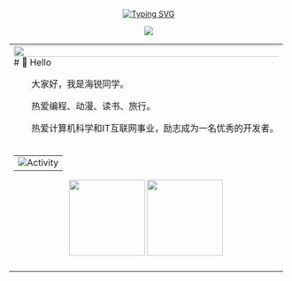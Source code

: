 <div align="center">
  
  <!-- dynamic typing effect 动态打字效果 -->
  <div align="center">
    <a href="https://blog.sunguoqi.com/">
      <img src="https://readme-typing-svg.demolab.com?font=Fira+Code&pause=1000&width=435&lines=console.log(%22Hello%2C%20World%22);herijrs 祝您今天愉快!&center=true&size=27" alt="Typing SVG" />
    </a>
  </div>

  <!-- knock code pictures 敲代码的图片 -->
  <img src="https://cdn.jsdelivr.net/gh/sun0225SUN/sun0225SUN/assets/images/coding.gif" /><br>

</div>

<table>
<tr><td>

<!-- About me 关于我 -->
<img width="200%" src="https://cdn.jsdelivr.net/gh/sun0225SUN/sun0225SUN/assets/images/hr.gif" />
#  🙋 Hello

<p>&emsp;&emsp;大家好，我是海锐同学。</p>
<p>&emsp;&emsp;热爱编程、动漫、读书、旅行。</p>
<p>&emsp;&emsp;热爱计算机科学和IT互联网事业，励志成为一名优秀的开发者。</p>

</td></tr>

<tr>
<td>

<!-- GitHub Activity Graph GitHub 活动图 -->
<table align="center">
  <tr>
    <td><img src="https://github-readme-activity-graph.vercel.app/graph?username=herijrs&theme=xcode&bg_color=FF000000&hide_border=true" alt="Activity"/></td>
  </tr>
</table>

<div align="center" >

<!-- GitHub 数据统计 -->
<img align="" height="137px" src="https://github-readme-stats.vercel.app/api?username=herijrs&hide_title=true&hide_border=true&show_icons=true&include_all_commits=true&line_height=21text_color=000&icon_color=000&bg_color=0,ea6161,ffc64d,fffc4d,52fa5a&theme=graywhite" />
<img align="" height="137px" src="https://github-readme-stats.vercel.app/api/top-langs/?username=herijrs&hide_title=true&hide_border=true&layout=compact&langs_count=6&text_color=000&icon_color=fff&bg_color=0,52fa5a,4dfcff,c64dff&theme=graywhite" /><br><br>

</div>
  
</div>
